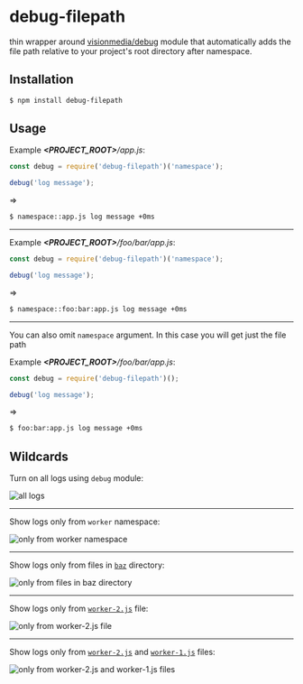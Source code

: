 # debug-filepath

thin wrapper around [visionmedia/debug](https://github.com/visionmedia/debug) module that automatically adds the file path relative to your project's root directory after namespace.

## Installation

```bash
$ npm install debug-filepath
```

## Usage

Example _**\<PROJECT_ROOT\>**/app.js_:
```js
const debug = require('debug-filepath')('namespace');

debug('log message');
```
=>
```bash
$ namespace::app.js log message +0ms
```

---

Example _**\<PROJECT_ROOT\>**/foo/bar/app.js_:
```js
const debug = require('debug-filepath')('namespace');

debug('log message');
```
=>
```bash
$ namespace::foo:bar:app.js log message +0ms
```

---

You can also omit `namespace` argument. In this case you will get just the file path

Example _**\<PROJECT_ROOT\>**/foo/bar/app.js_:
```js
const debug = require('debug-filepath')();

debug('log message');
```
=>
```bash
$ foo:bar:app.js log message +0ms
```

## Wildcards

Turn on all logs using `debug` module:

![all logs](https://cloud.githubusercontent.com/assets/6225592/20684194/8fef1b88-b5b7-11e6-9d8c-a1724c6286b3.png)

---

Show logs only from `worker` namespace:

![only from `worker` namespace](https://cloud.githubusercontent.com/assets/6225592/20684195/9007b3be-b5b7-11e6-99a6-569a04e1efa2.png)

---

Show logs only from files in [`baz`](https://github.com/GEEKIAM/debug-filepath/tree/master/example/baz) directory:

![only from files in `baz` directory](https://cloud.githubusercontent.com/assets/6225592/20684197/90184e0e-b5b7-11e6-98f7-96506ea8a27f.png)

---

Show logs only from [`worker-2.js`](https://github.com/GEEKIAM/debug-filepath/tree/master/example/baz/worker-2.js) file:

![only from `worker-2.js` file](https://cloud.githubusercontent.com/assets/6225592/20684196/9016897a-b5b7-11e6-88b1-e5920875fe8d.png)

---

Show logs only from [`worker-2.js`](https://github.com/GEEKIAM/debug-filepath/tree/master/example/baz/worker-2.js) and [`worker-1.js`](https://github.com/GEEKIAM/debug-filepath/tree/master/example/baz/worker-1.js) files:

![only from `worker-2.js` and `worker-1.js` files](https://cloud.githubusercontent.com/assets/6225592/20684198/9018a660-b5b7-11e6-851c-84fdeffd3f4b.png)